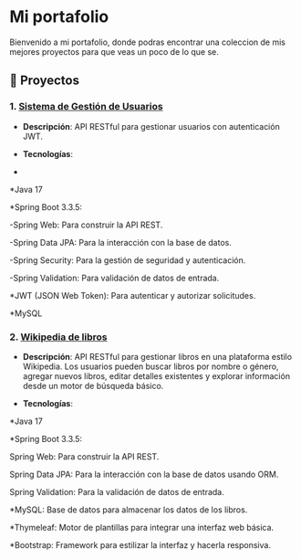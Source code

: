 # Mi portafolio
Bienvenido a mi portafolio, donde podras encontrar una coleccion de mis mejores proyectos para que veas un poco de lo que se.

## 🚀 Proyectos
### 1. [Sistema de Gestión de Usuarios](https://github.com/emaordu/Sistema-de-gestion-de-usuarios-back)
- **Descripción**: API RESTful para gestionar usuarios con autenticación JWT.

- **Tecnologías**:
- 
*Java 17

*Spring Boot 3.3.5:

   -Spring Web: Para construir la API REST.
  
   -Spring Data JPA: Para la interacción con la base de datos.
  
   -Spring Security: Para la gestión de seguridad y autenticación.
  
   -Spring Validation: Para validación de datos de entrada.
  
*JWT (JSON Web Token): Para autenticar y autorizar solicitudes.

*MySQL

### 2. [Wikipedia de libros](https://github.com/emaordu/wiki-libros)
- **Descripción**: API RESTful para gestionar libros en una plataforma estilo Wikipedia. Los usuarios pueden buscar libros por nombre o género, agregar nuevos libros, editar detalles existentes y explorar información desde un motor de búsqueda básico.

- **Tecnologías**:
  
*Java 17

*Spring Boot 3.3.5:

   Spring Web: Para construir la API REST.
  
   Spring Data JPA: Para la interacción con la base de datos usando ORM.
  
   Spring Validation: Para la validación de datos de entrada.
  
*MySQL: Base de datos para almacenar los datos de los libros.

*Thymeleaf: Motor de plantillas para integrar una interfaz web básica.

*Bootstrap: Framework para estilizar la interfaz y hacerla responsiva.




